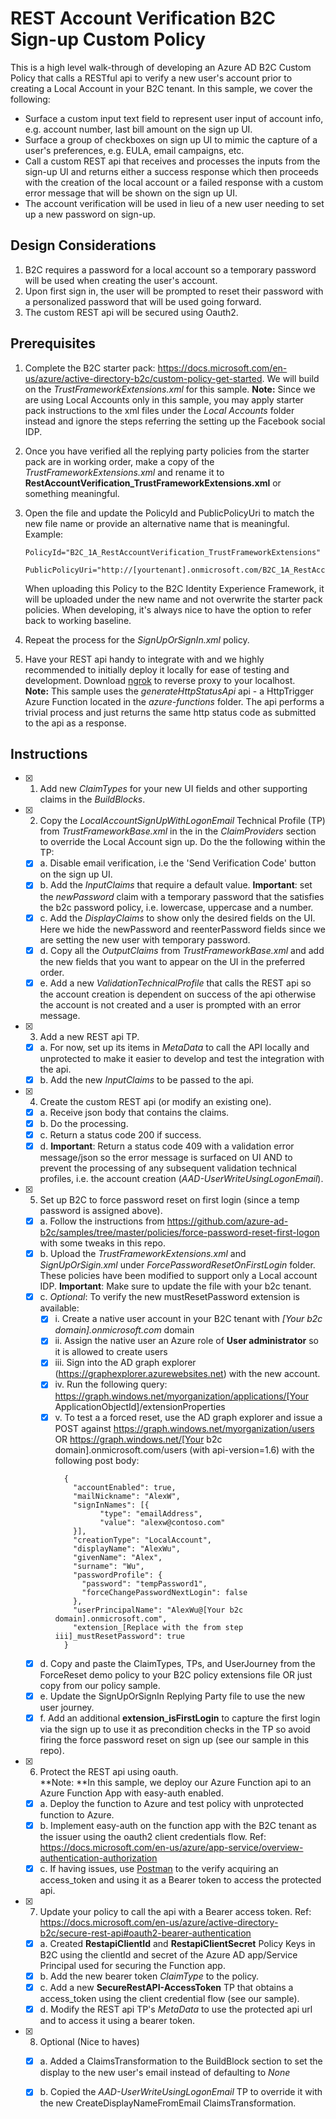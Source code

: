 # REST Account Verification B2C Sign-up Custom Policy 
This is a high level walk-through of developing an Azure AD B2C Custom Policy that calls a RESTful api to verify a new user's account prior to creating a Local Account in your B2C tenant.
In this sample, we cover the following:

- Surface a custom input text field to represent user input of account info, e.g. account number, last bill amount on the sign up UI. 
- Surface a group of checkboxes on sign up UI to mimic the capture of a user's preferences, e.g. EULA, email campaigns, etc.
- Call a custom REST api that receives and processes the inputs from the sign-up UI and returns either a success response which then proceeds with the creation of the local account or a failed response with a custom error message that will be shown on the sign up UI.
- The account verification will be used in lieu of a new user needing to set up a new password on sign-up.     
## Design Considerations
1. B2C requires a password for a local account so a temporary password will be used when creating the user's account.  
2. Upon first sign in, the user will be prompted to reset their password with a personalized password that will be used going forward.
3. The custom REST api will be secured using Oauth2. 

## Prerequisites
1. Complete the B2C starter pack: https://docs.microsoft.com/en-us/azure/active-directory-b2c/custom-policy-get-started.  We will build on the *TrustFrameworkExtensions.xml* for this sample.
**Note:** Since we are using Local Accounts only in this sample, you may apply starter pack instructions to the xml files under the *Local Accounts* folder instead and ignore the steps referring the setting up the Facebook social IDP.
2. Once you have verified all the replying party policies from the starter pack are in working order, make a copy of the *TrustFrameworkExtensions.xml* and rename it to **RestAccountVerification_TrustFrameworkExtensions.xml** or something meaningful.
3. Open the file and update the PolicyId and PublicPolicyUri to match the new file name or provide an alternative name that is meaningful.  Example: 
   ```
   PolicyId="B2C_1A_RestAccountVerification_TrustFrameworkExtensions" 
   
   PublicPolicyUri="http://[yourtenant].onmicrosoft.com/B2C_1A_RestAccountVerification_TrustFrameworkExtensions">
   ```
   When uploading this Policy to the B2C Identity Experience Framework, it will be uploaded under the new name and not overwrite the starter pack policies.  When developing, it's always nice to have the option to refer back to working baseline.

4. Repeat the process for the *SignUpOrSignIn.xml* policy.
5. Have your REST api handy to integrate with and we highly recommended to initially deploy it locally for ease of testing and development.  Download [ngrok](https://ngrok.com/) to reverse proxy to your localhost.  
**Note:** This sample uses the *generateHttpStatusApi* api - a HttpTrigger Azure Function located in the *azure-functions* folder.  The api performs a trivial process and just returns the same http status code as submitted to the api as a response.     

         
## Instructions
- [x] 1. Add new *ClaimTypes* for your new UI fields and other supporting claims in the *BuildBlocks*.
  
- [x] 2. Copy the *LocalAccountSignUpWithLogonEmail* Technical Profile (TP) from *TrustFrameworkBase.xml* in the in the *ClaimProviders* section to override the Local Account sign up.  Do the the following within the TP:
  - [x] a. Disable email verification, i.e the 'Send Verification Code' button on the sign up UI. 
  - [x] b. Add the *InputClaims* that require a default value.  **Important**: set the *newPassword* claim with a temporary password that the satisfies the b2c password policy, i.e. lowercase, uppercase and a number.
  - [x] c. Add the *DisplayClaims* to show only the desired fields on the UI.  Here we hide the newPassword and reenterPassword fields since we are setting the new user with temporary password.
  - [x] d. Copy all the *OutputClaims* from *TrustFrameworkBase.xml* and add the new fields that you want to appear on the UI in the preferred order.
  - [x] e. Add a new *ValidationTechnicalProfile* that calls the REST api so the account creation is dependent on success of the api otherwise the account is not created and a user is prompted with an error message. 
  
- [x] 3. Add a new REST api TP.
  - [x] a. For now, set up its items in *MetaData* to call  the API locally and unprotected to make it easier to develop and test the integration with the api.
  - [x] b. Add the new *InputClaims* to be passed to the api.
  
- [x] 4. Create the custom REST api (or modify an existing one). 
  - [x] a. Receive json body that contains the claims.
  - [x] b. Do the processing.
  - [x] c. Return a status code 200 if success.
  - [x] d. **Important**: Return a status code 409 with a validation error message/json so the error message is surfaced on UI AND to prevent the processing of any subsequent validation technical profiles, i.e. the account creation (*AAD-UserWriteUsingLogonEmail*).
   
- [x] 5. Set up B2C to force password reset on first login (since a temp password is assigned above).
  - [x] a. Follow the instructions from https://github.com/azure-ad-b2c/samples/tree/master/policies/force-password-reset-first-logon with some tweaks in this repo.
  - [x] b. Upload the *TrustFrameworkExtensions.xml* and *SignUpOrSigin.xml* under *ForcePasswordResetOnFirstLogin* folder.  These policies have been modified to support only a Local account IDP.
  **Important**: Make sure to update the file with your b2c tenant.
  - [x] c. *Optional*: To verify the new mustResetPassword extension is available:
    - [x] i. Create a native user account in your B2C tenant with *[Your b2c domain].onmicrosoft.com* domain
    - [x] ii. Assign the native user an Azure role of **User administrator** so it is allowed to create users 
    - [x] iii. Sign into the AD graph explorer (https://graphexplorer.azurewebsites.net) with the new account.
    - [x] iv. Run the following query: https://graph.windows.net/myorganization/applications/[Your ApplicationObjectId]/extensionProperties
    - [x] v. To test a a forced reset, use the AD graph explorer and issue a POST against https://graph.windows.net/myorganization/users OR https://graph.windows.net/[Your b2c domain].onmicrosoft.com/users (with api-version=1.6) with the following post body:
        ```
          {
            "accountEnabled": true,
            "mailNickname": "AlexW",
            "signInNames": [{
                  "type": "emailAddress",
                  "value": "alexw@contoso.com"
            }],
            "creationType": "LocalAccount",
            "displayName": "AlexWu",
            "givenName": "Alex",
            "surname": "Wu",  
            "passwordProfile": {
              "password": "tempPassword1",
              "forceChangePasswordNextLogin": false
            },
            "userPrincipalName": "AlexWu@[Your b2c domain].onmicrosoft.com",
            "extension_[Replace with the from step iii]_mustResetPassword": true
          }
        ```
  - [x] d. Copy and paste the ClaimTypes, TPs, and UserJourney from the ForceReset demo policy to your B2C policy extensions file OR just copy from our policy sample.
  - [x] e. Update the SignUpOrSignIn Replying Party file to use the new user journey.
  - [x] f. Add an additional **extension_isFirstLogin** to capture the first login via the sign up to use it as precondition checks in the TP so avoid firing the force password reset on sign up (see our sample in this repo).
     
- [x] 6. Protect the REST api using oauth.  
  **Note: **In this sample, we  deploy our Azure Function api to an Azure Function App with easy-auth enabled.
  - [x] a. Deploy the function to Azure and test policy with unprotected function to Azure.
  - [x] b. Implement easy-auth on the function app with the B2C tenant as the issuer using the oauth2 client credentials flow.  Ref: https://docs.microsoft.com/en-us/azure/app-service/overview-authentication-authorization
  - [x] c. If having issues, use [Postman](https://www.postman.com/) to the verify acquiring an access_token and using it as a Bearer token to access the protected api.   

- [x] 7. Update your policy to call the api with a Bearer access token. Ref: https://docs.microsoft.com/en-us/azure/active-directory-b2c/secure-rest-api#oauth2-bearer-authentication
  - [x] a. Created **RestapiClientId** and **RestapiClientSecret** Policy Keys in B2C using the clientId and secret of the Azure AD app/Service Principal used for securing the Function app. 
  - [x] b. Add the new bearer token *ClaimType* to the policy.
  - [x] c. Add a new **SecureRestAPI-AccessToken** TP that obtains a access_token using the client credential flow (see our sample).
  - [x] d. Modify the REST api TP's *MetaData* to use the protected api url and to access it using a bearer token. 
   
- [x] 8. Optional (Nice to haves)
  - [x] a. Added a ClaimsTransformation to the BuildBlock section to set the display to the new user's email instead of defaulting to *None*
  - [x] b. Copied the *AAD-UserWriteUsingLogonEmail* TP to override it with the new CreateDisplayNameFromEmail ClaimsTransformation.
         